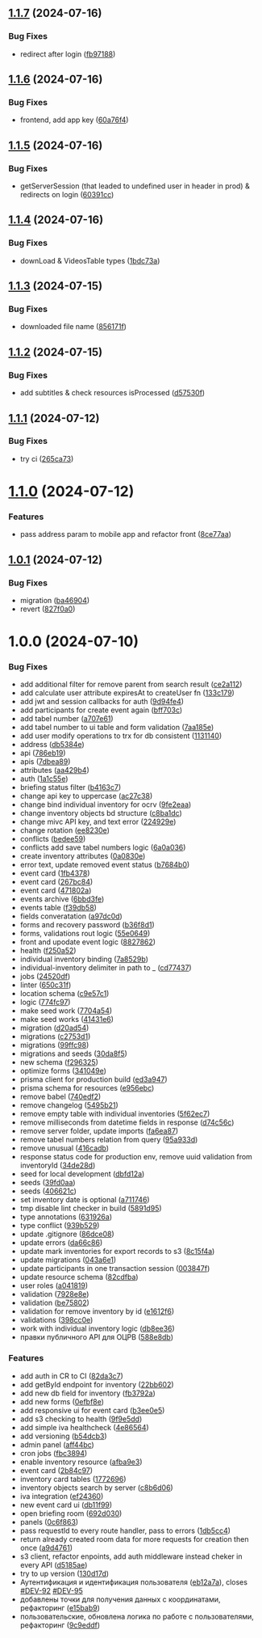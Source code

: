 ## [1.1.7](https://rwdt1.gitlab.yandexcloud.net/rwdt/services/asvi/compare/1.1.6...1.1.7) (2024-07-16)


### Bug Fixes

* redirect after login ([fb97188](https://rwdt1.gitlab.yandexcloud.net/rwdt/services/asvi/commit/fb97188691a89ea070d143462687b66e04242ecb))

## [1.1.6](https://rwdt1.gitlab.yandexcloud.net/rwdt/services/asvi/compare/1.1.5...1.1.6) (2024-07-16)


### Bug Fixes

* frontend, add app key ([60a76f4](https://rwdt1.gitlab.yandexcloud.net/rwdt/services/asvi/commit/60a76f411a5c8ef972af01afb169d319a41a89be))

## [1.1.5](https://rwdt1.gitlab.yandexcloud.net/rwdt/services/asvi/compare/1.1.4...1.1.5) (2024-07-16)


### Bug Fixes

* getServerSession (that leaded to undefined user in header in prod) & redirects on login ([60391cc](https://rwdt1.gitlab.yandexcloud.net/rwdt/services/asvi/commit/60391cc1f1c94b25cdcea28b4a3fe8f7cf121117))

## [1.1.4](https://rwdt1.gitlab.yandexcloud.net/rwdt/services/asvi/compare/1.1.3...1.1.4) (2024-07-16)


### Bug Fixes

* downLoad & VideosTable types ([1bdc73a](https://rwdt1.gitlab.yandexcloud.net/rwdt/services/asvi/commit/1bdc73aae4f0dd47c628992834c02ff8677be500))

## [1.1.3](https://rwdt1.gitlab.yandexcloud.net/rwdt/services/asvi/compare/1.1.2...1.1.3) (2024-07-15)


### Bug Fixes

* downloaded file name ([856171f](https://rwdt1.gitlab.yandexcloud.net/rwdt/services/asvi/commit/856171f3e9a036ea3f2623456f0aca8ff452a6cb))

## [1.1.2](https://rwdt1.gitlab.yandexcloud.net/rwdt/services/asvi/compare/1.1.1...1.1.2) (2024-07-15)


### Bug Fixes

* add subtitles & check resources isProcessed ([d57530f](https://rwdt1.gitlab.yandexcloud.net/rwdt/services/asvi/commit/d57530f4d9c92bb2385dc5c0bb95debb6269771e))

## [1.1.1](https://rwdt1.gitlab.yandexcloud.net/rwdt/services/asvi/compare/1.1.0...1.1.1) (2024-07-12)


### Bug Fixes

* try ci ([265ca73](https://rwdt1.gitlab.yandexcloud.net/rwdt/services/asvi/commit/265ca7302e7b09d8fd920f600ea1be019780ec34))

# [1.1.0](https://rwdt1.gitlab.yandexcloud.net/rwdt/services/asvi/compare/1.0.1...1.1.0) (2024-07-12)


### Features

* pass address param to mobile app and refactor front ([8ce77aa](https://rwdt1.gitlab.yandexcloud.net/rwdt/services/asvi/commit/8ce77aa6be805e149d14cc202cd7694fbed8de80))

## [1.0.1](https://rwdt1.gitlab.yandexcloud.net/rwdt/services/asvi/compare/1.0.0...1.0.1) (2024-07-12)


### Bug Fixes

* migration ([ba46904](https://rwdt1.gitlab.yandexcloud.net/rwdt/services/asvi/commit/ba4690452b3bec2fb08a5743256b5424092f5773))
* revert ([827f0a0](https://rwdt1.gitlab.yandexcloud.net/rwdt/services/asvi/commit/827f0a03e4f1f82e98c6df00fe8f854c05364ffd))

# 1.0.0 (2024-07-10)


### Bug Fixes

* add additional filter for remove parent from search result ([ce2a112](https://rwdt1.gitlab.yandexcloud.net/rwdt/services/asvi/commit/ce2a112a2a1bd32b24ea7983913a2d361f892cf7))
* add calculate user attribute expiresAt to createUser fn ([133c179](https://rwdt1.gitlab.yandexcloud.net/rwdt/services/asvi/commit/133c1791f4e3374bbc34962592b6e4463d643fbf))
* add jwt and session callbacks for auth ([9d94fe4](https://rwdt1.gitlab.yandexcloud.net/rwdt/services/asvi/commit/9d94fe49e1e0ea7aec368a367d10921c901ace5e))
* add participants for create event again ([bff703c](https://rwdt1.gitlab.yandexcloud.net/rwdt/services/asvi/commit/bff703c4cdf56e020b0d4f0c94c89a2162a137a6))
* add tabel number ([a707e61](https://rwdt1.gitlab.yandexcloud.net/rwdt/services/asvi/commit/a707e61c254fdb6628e5fe782cfe271222338f2a))
* add tabel number to ui table and form validation ([7aa185e](https://rwdt1.gitlab.yandexcloud.net/rwdt/services/asvi/commit/7aa185ec3b2f9065b017d69befde347d16c1c050))
* add user modify operations to trx for db consistent ([1131140](https://rwdt1.gitlab.yandexcloud.net/rwdt/services/asvi/commit/1131140b44380135f03f52f94a22904440e3b688))
* address ([db5384e](https://rwdt1.gitlab.yandexcloud.net/rwdt/services/asvi/commit/db5384ea94b93881001b58ef11b7b65acc79e3a8))
* api ([786eb19](https://rwdt1.gitlab.yandexcloud.net/rwdt/services/asvi/commit/786eb19fd95dab370206adf77dc89cb88ef05b1d))
* apis ([7dbea89](https://rwdt1.gitlab.yandexcloud.net/rwdt/services/asvi/commit/7dbea89391b038b7111695babff3ee4d896bcb3a))
* attributes ([aa429b4](https://rwdt1.gitlab.yandexcloud.net/rwdt/services/asvi/commit/aa429b427c68222d4c5dbb3e4c8da7c5649d6acb))
* auth ([1a1c55e](https://rwdt1.gitlab.yandexcloud.net/rwdt/services/asvi/commit/1a1c55eff5c557bb92ef6bb6844616f4fcb4a6c1))
* briefing status filter ([b4163c7](https://rwdt1.gitlab.yandexcloud.net/rwdt/services/asvi/commit/b4163c77ddf1f0a6fc89fdcce2188129f6dd67bf))
* change api key to uppercase ([ac27c38](https://rwdt1.gitlab.yandexcloud.net/rwdt/services/asvi/commit/ac27c38dff4fe1c5dc9a24fae80084627465971f))
* change bind individual inventory for ocrv ([9fe2eaa](https://rwdt1.gitlab.yandexcloud.net/rwdt/services/asvi/commit/9fe2eaac69cd0354d672b53d7d0d5318a421ce92))
* change inventory objects bd structure ([c8ba1dc](https://rwdt1.gitlab.yandexcloud.net/rwdt/services/asvi/commit/c8ba1dc55058a24a1cf65b2e4a7a6c16dc48861a))
* change mivc API key, and text error ([224929e](https://rwdt1.gitlab.yandexcloud.net/rwdt/services/asvi/commit/224929e50c47613b85a19b83370c3d4e02e9984e))
* change rotation ([ee8230e](https://rwdt1.gitlab.yandexcloud.net/rwdt/services/asvi/commit/ee8230ee230d0311555d6499c5dce3c0305a148c))
* conflicts ([bedee59](https://rwdt1.gitlab.yandexcloud.net/rwdt/services/asvi/commit/bedee5963bd7a1b431e3a93b4b0f63e1240e01b7))
* conflicts add save tabel numbers logic ([6a0a036](https://rwdt1.gitlab.yandexcloud.net/rwdt/services/asvi/commit/6a0a0361e7290a9536e3a173c2414bcfabb75245))
* create inventory attributes ([0a0830e](https://rwdt1.gitlab.yandexcloud.net/rwdt/services/asvi/commit/0a0830e29b9f75c5b1f24302563d150c4df35565))
* error text, update removed event status ([b7684b0](https://rwdt1.gitlab.yandexcloud.net/rwdt/services/asvi/commit/b7684b05803cb66fd36e32e2a1d9d7fe0e553537))
* event card ([1fb4378](https://rwdt1.gitlab.yandexcloud.net/rwdt/services/asvi/commit/1fb43785efda2411aefe3057f533c5b6a886ffa8))
* event card ([267bc84](https://rwdt1.gitlab.yandexcloud.net/rwdt/services/asvi/commit/267bc846a99eff2b3568455865f127453fada15a))
* event card ([471802a](https://rwdt1.gitlab.yandexcloud.net/rwdt/services/asvi/commit/471802aa7dcbc4b692821952025166f09ae061bd))
* events archive ([6bbd3fe](https://rwdt1.gitlab.yandexcloud.net/rwdt/services/asvi/commit/6bbd3fe1ca0ca7adb6c35faab978db0b2e9674be))
* events table ([f39db58](https://rwdt1.gitlab.yandexcloud.net/rwdt/services/asvi/commit/f39db58b517241d7bb9acd5f0bc2496e349d8b02))
* fields converatation ([a97dc0d](https://rwdt1.gitlab.yandexcloud.net/rwdt/services/asvi/commit/a97dc0d922fc7e491fed639f684d5de5b8b78952))
* forms and recovery password ([b36f8d1](https://rwdt1.gitlab.yandexcloud.net/rwdt/services/asvi/commit/b36f8d186994a4d43e1dbc92a283d8bb02d317c8))
* forms, validations rout logic ([55e0649](https://rwdt1.gitlab.yandexcloud.net/rwdt/services/asvi/commit/55e06499b04bc8a7b3f5d41343b23453a3a4b757))
* front and upodate event logic ([8827862](https://rwdt1.gitlab.yandexcloud.net/rwdt/services/asvi/commit/8827862fb47bc23f97329c9de7cb0778e6eeb045))
* health ([f250a52](https://rwdt1.gitlab.yandexcloud.net/rwdt/services/asvi/commit/f250a521a75f24210da1a70fe7555264d6c69d07))
* individual inventory binding ([7a8529b](https://rwdt1.gitlab.yandexcloud.net/rwdt/services/asvi/commit/7a8529ba4908e60d8c187b933b43873fbac2615a))
* individual-inventory delimiter in path to _ ([cd77437](https://rwdt1.gitlab.yandexcloud.net/rwdt/services/asvi/commit/cd774373130311520d3d52aa40f83f3a5b2c9461))
* jobs ([24520df](https://rwdt1.gitlab.yandexcloud.net/rwdt/services/asvi/commit/24520dfc10279931089ebee8b63f146fa8da8396))
* linter ([650c31f](https://rwdt1.gitlab.yandexcloud.net/rwdt/services/asvi/commit/650c31fdc41d8d3282bae2598787ac1b8d7faf0e))
* location schema ([c9e57c1](https://rwdt1.gitlab.yandexcloud.net/rwdt/services/asvi/commit/c9e57c12d423489c9730056564467e4eb421aa0f))
* logic ([774fc97](https://rwdt1.gitlab.yandexcloud.net/rwdt/services/asvi/commit/774fc979c5177dd8a4f7fba1a64e65ea97b61590))
* make seed work ([7704a54](https://rwdt1.gitlab.yandexcloud.net/rwdt/services/asvi/commit/7704a54928cd49b38fd58a417e55daffb67fd408))
* make seed works ([41431e6](https://rwdt1.gitlab.yandexcloud.net/rwdt/services/asvi/commit/41431e64b044059f9358015baa2b33710fd893f7))
* migration ([d20ad54](https://rwdt1.gitlab.yandexcloud.net/rwdt/services/asvi/commit/d20ad54bd368de9773074b45355e0b8655b5a80c))
* migrations ([c2753d1](https://rwdt1.gitlab.yandexcloud.net/rwdt/services/asvi/commit/c2753d127e5e8034cdd243b36df0a56572cec83b))
* migrations ([99ffc98](https://rwdt1.gitlab.yandexcloud.net/rwdt/services/asvi/commit/99ffc98b9c44c4b1def808fe27fa324e1adf74de))
* migrations and seeds ([30da8f5](https://rwdt1.gitlab.yandexcloud.net/rwdt/services/asvi/commit/30da8f51ef1f2d0e76b189df260088725776ca97))
* new schema ([f296325](https://rwdt1.gitlab.yandexcloud.net/rwdt/services/asvi/commit/f2963250d4819edbe2dd9259876c98355a3035db))
* optimize forms ([341049e](https://rwdt1.gitlab.yandexcloud.net/rwdt/services/asvi/commit/341049e1250d7ea4279838ab0ba3713e0912d5ee))
* prisma client for production build ([ed3a947](https://rwdt1.gitlab.yandexcloud.net/rwdt/services/asvi/commit/ed3a94744e648e0d512c60e2e3a18d4c882ab6d1))
* prisma schema for resources ([e956ebc](https://rwdt1.gitlab.yandexcloud.net/rwdt/services/asvi/commit/e956ebc6c4c30f865e6c8c72c55044817088aec1))
* remove babel ([740edf2](https://rwdt1.gitlab.yandexcloud.net/rwdt/services/asvi/commit/740edf2872a1e00740bc1bf6e8b997e9ada2cefb))
* remove changelog ([5495b21](https://rwdt1.gitlab.yandexcloud.net/rwdt/services/asvi/commit/5495b21dc19b9911e37b29788a076c1e7a1e57ec))
* remove empty table with individual inventories ([5f62ec7](https://rwdt1.gitlab.yandexcloud.net/rwdt/services/asvi/commit/5f62ec75013893d73f5170c822e6ff425f254de7))
* remove milliseconds from datetime fields in response ([d74c56c](https://rwdt1.gitlab.yandexcloud.net/rwdt/services/asvi/commit/d74c56ceb5cb4f2f9c88ffa82afeea0d19f01962))
* remove server folder, update imports ([fa6ea87](https://rwdt1.gitlab.yandexcloud.net/rwdt/services/asvi/commit/fa6ea87782e3205c99f8862d4e997adaff56c380))
* remove tabel numbers relation from query ([95a933d](https://rwdt1.gitlab.yandexcloud.net/rwdt/services/asvi/commit/95a933d57b252d3da87294e9dd0025c2179d0087))
* remove unusual ([416cadb](https://rwdt1.gitlab.yandexcloud.net/rwdt/services/asvi/commit/416cadbefedbaed639fb4cb51c3205314cebd629))
* response status code for production env, remove uuid validation from inventoryId ([34de28d](https://rwdt1.gitlab.yandexcloud.net/rwdt/services/asvi/commit/34de28d1e40edb8685463ed75968dde433349753))
* seed for local development ([dbfd12a](https://rwdt1.gitlab.yandexcloud.net/rwdt/services/asvi/commit/dbfd12ad3fac86826c8cad1c22567f0b928de607))
* seeds ([39fd0aa](https://rwdt1.gitlab.yandexcloud.net/rwdt/services/asvi/commit/39fd0aa3ccc51945cdc471e691be30c2937303c2))
* seeds ([406621c](https://rwdt1.gitlab.yandexcloud.net/rwdt/services/asvi/commit/406621c7025bd6d8cb4d2469db94a452465a1f57))
* set inventory date is optional ([a711746](https://rwdt1.gitlab.yandexcloud.net/rwdt/services/asvi/commit/a711746b51f19238818354fa07918835a226e405))
* tmp disable lint checker in build ([5891d95](https://rwdt1.gitlab.yandexcloud.net/rwdt/services/asvi/commit/5891d95425290f6aa033ab6c57e114da5878161b))
* type annotations ([631926a](https://rwdt1.gitlab.yandexcloud.net/rwdt/services/asvi/commit/631926ab22f24c5ceb9ace31c9b61ff5a3677942))
* type conflict ([939b529](https://rwdt1.gitlab.yandexcloud.net/rwdt/services/asvi/commit/939b529325dc53d7303a679f40d100ce5c49a647))
* update .gitignore ([86dce08](https://rwdt1.gitlab.yandexcloud.net/rwdt/services/asvi/commit/86dce082da8ff95a093683f8db3b9b8e83754d32))
* update errors ([da66c86](https://rwdt1.gitlab.yandexcloud.net/rwdt/services/asvi/commit/da66c862397445ece8f12c7c96c1da1d67c29030))
* update mark inventories for export records to s3 ([8c15f4a](https://rwdt1.gitlab.yandexcloud.net/rwdt/services/asvi/commit/8c15f4a4f0a8fef2ca5b4d32d327e88807d1e61f))
* update migrations ([043a6e1](https://rwdt1.gitlab.yandexcloud.net/rwdt/services/asvi/commit/043a6e17a3e08cee2ee87767ba745edbed82dcdd))
* update participants in one transaction session ([003847f](https://rwdt1.gitlab.yandexcloud.net/rwdt/services/asvi/commit/003847f1c99b7c36c82b032918ed9ad71009b4b5))
* update resource schema ([82cdfba](https://rwdt1.gitlab.yandexcloud.net/rwdt/services/asvi/commit/82cdfba27092f3133343002d1be269228920c2dc))
* user roles ([a041819](https://rwdt1.gitlab.yandexcloud.net/rwdt/services/asvi/commit/a04181959ed18226e27bf5f7d3f637aef99ffce6))
* validation ([7928e8e](https://rwdt1.gitlab.yandexcloud.net/rwdt/services/asvi/commit/7928e8e5f9801bb98b15f36a05529dcc74fe9654))
* validation ([be75802](https://rwdt1.gitlab.yandexcloud.net/rwdt/services/asvi/commit/be75802b8b58439e45143ed0c492da2c6580aaa5))
* validation for remove inventory by id ([e1612f6](https://rwdt1.gitlab.yandexcloud.net/rwdt/services/asvi/commit/e1612f6ae720c2f352e7b01f684e35b28dd11d01))
* validations ([398cc0e](https://rwdt1.gitlab.yandexcloud.net/rwdt/services/asvi/commit/398cc0e6624d588ce6d7001c697b27b6924b15d8))
* work with individual inventory logic ([db8ee36](https://rwdt1.gitlab.yandexcloud.net/rwdt/services/asvi/commit/db8ee36dca6287ddb2c8d9ca2bebad90e0aa1bab))
* правки публичного API для ОЦРВ ([588e8db](https://rwdt1.gitlab.yandexcloud.net/rwdt/services/asvi/commit/588e8db882628c41708c2d927c1f6c5ff21f57a4))


### Features

* add auth in CR to CI ([82da3c7](https://rwdt1.gitlab.yandexcloud.net/rwdt/services/asvi/commit/82da3c728a2a3f837838563a07254dca1ee1b0bf))
* add getById endpoint for inventory ([22bb602](https://rwdt1.gitlab.yandexcloud.net/rwdt/services/asvi/commit/22bb60251c75482baa57d6060f0f3c2fcadf83aa))
* add new db field for inventory ([fb3792a](https://rwdt1.gitlab.yandexcloud.net/rwdt/services/asvi/commit/fb3792a65271db0042081f3936e7dedf7f4a681e))
* add new forms ([0efbf8e](https://rwdt1.gitlab.yandexcloud.net/rwdt/services/asvi/commit/0efbf8e424b67cde990a919d6d2c90fe58978217))
* add responsive ui for event card ([b3ee0e5](https://rwdt1.gitlab.yandexcloud.net/rwdt/services/asvi/commit/b3ee0e5e7d0eee8b3a5c350348b226ca439f3943))
* add s3 checking to health ([9f9e5dd](https://rwdt1.gitlab.yandexcloud.net/rwdt/services/asvi/commit/9f9e5dd4c7995f1c54d1a79631ab4f067f25cc9a))
* add simple iva healthcheck ([4e86564](https://rwdt1.gitlab.yandexcloud.net/rwdt/services/asvi/commit/4e865648e4e58263e8ddef1328357d5443d440c8))
* add versioning ([b54dcb3](https://rwdt1.gitlab.yandexcloud.net/rwdt/services/asvi/commit/b54dcb32c956221a1c4a51caeaa76a0959209acd))
* admin panel ([aff44bc](https://rwdt1.gitlab.yandexcloud.net/rwdt/services/asvi/commit/aff44bc8e6d1bec242c8259caae811e6678ea973))
* cron jobs ([fbc3894](https://rwdt1.gitlab.yandexcloud.net/rwdt/services/asvi/commit/fbc38941d6caddcac9d060b29e67a221da1b31bd))
* enable inventory resource ([afba9e3](https://rwdt1.gitlab.yandexcloud.net/rwdt/services/asvi/commit/afba9e31b1e275cccadd37426873d716eda1249c))
* event card ([2b84c97](https://rwdt1.gitlab.yandexcloud.net/rwdt/services/asvi/commit/2b84c97885b3b73fea01c231b5cf4d0eec7e0718))
* inventory card tables ([1772696](https://rwdt1.gitlab.yandexcloud.net/rwdt/services/asvi/commit/17726965994071d61d36b201b2f4bde434559a01))
* inventory objects search by server ([c8b6d06](https://rwdt1.gitlab.yandexcloud.net/rwdt/services/asvi/commit/c8b6d0651b427c9e24ec413a3e99ab33de8aa108))
* iva integration ([ef24360](https://rwdt1.gitlab.yandexcloud.net/rwdt/services/asvi/commit/ef243604e50670796bf938d14b2290a5555b9dd6))
* new event card ui ([db11f99](https://rwdt1.gitlab.yandexcloud.net/rwdt/services/asvi/commit/db11f99c15c4f50c67425a0f649ffa71a2e975ca))
* open briefing room ([692d030](https://rwdt1.gitlab.yandexcloud.net/rwdt/services/asvi/commit/692d03080cba114bd614bbed5c4fd7069a9f2b91))
* panels ([0c6f863](https://rwdt1.gitlab.yandexcloud.net/rwdt/services/asvi/commit/0c6f8631dca184973635065ae8edfcf03295c079))
* pass requestId to every route handler, pass to errors ([1db5cc4](https://rwdt1.gitlab.yandexcloud.net/rwdt/services/asvi/commit/1db5cc43350b4377d7a5eeca565c6f4fc3f9b2ce))
* return already created room data for more requests for creation then once ([a9d4761](https://rwdt1.gitlab.yandexcloud.net/rwdt/services/asvi/commit/a9d4761ddb5192d609cd54960d57dfd2f874515b))
* s3 client, refactor enpoints, add auth middleware instead cheker in every API ([d5185ae](https://rwdt1.gitlab.yandexcloud.net/rwdt/services/asvi/commit/d5185ae50c050e6164d0c562e14fc59df8636634))
* try to up version ([130d17d](https://rwdt1.gitlab.yandexcloud.net/rwdt/services/asvi/commit/130d17dae657b75c1450f4191c51faca89ee04ef))
* Аутентификация и идентификация пользователя ([eb12a7a](https://rwdt1.gitlab.yandexcloud.net/rwdt/services/asvi/commit/eb12a7a6198765013c392efa95226f61984fe5c7)), closes [#DEV-92](https://rwdt1.gitlab.yandexcloud.net/rwdt/services/asvi/issues/DEV-92) [#DEV-95](https://rwdt1.gitlab.yandexcloud.net/rwdt/services/asvi/issues/DEV-95)
* добавлены точки для получения данных с координатами, рефакторинг ([e15bab9](https://rwdt1.gitlab.yandexcloud.net/rwdt/services/asvi/commit/e15bab9449aac8332c449dcc293d4951bd74ece0))
* пользовательские, обновлена логика по работе с пользователями, рефакторинг ([9c9eddf](https://rwdt1.gitlab.yandexcloud.net/rwdt/services/asvi/commit/9c9eddfe6615009860a2fd078d15efdb1a44a8e8))
